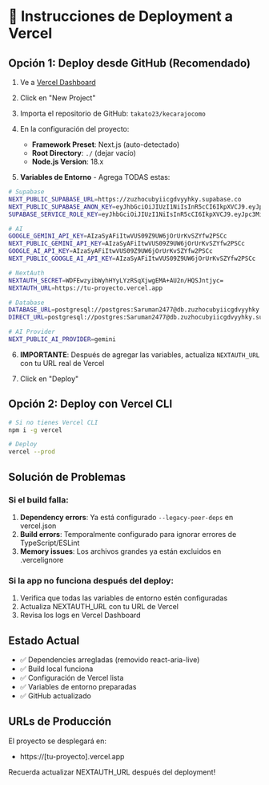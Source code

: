 # 🚀 Instrucciones de Deployment a Vercel

## Opción 1: Deploy desde GitHub (Recomendado)

1. Ve a [Vercel Dashboard](https://vercel.com/dashboard)
2. Click en "New Project" 
3. Importa el repositorio de GitHub: `takato23/kecarajocomo`
4. En la configuración del proyecto:
   - **Framework Preset**: Next.js (auto-detectado)
   - **Root Directory**: `./` (dejar vacío)
   - **Node.js Version**: 18.x
   
5. **Variables de Entorno** - Agrega TODAS estas:

```bash
# Supabase
NEXT_PUBLIC_SUPABASE_URL=https://zuzhocubyiicgdvyyhky.supabase.co
NEXT_PUBLIC_SUPABASE_ANON_KEY=eyJhbGciOiJIUzI1NiIsInR5cCI6IkpXVCJ9.eyJpc3MiOiJzdXBhYmFzZSIsInJlZiI6Inp1emhvY3VieWlpY2dkdnl5aGt5Iiwicm9sZSI6ImFub24iLCJpYXQiOjE3NTI2Mzc3ODEsImV4cCI6MjA2ODIxMzc4MX0.d-6j01y-bdcwegCnIZMUlvEOI-yBcF7XdH2V6C4lz5Y
SUPABASE_SERVICE_ROLE_KEY=eyJhbGciOiJIUzI1NiIsInR5cCI6IkpXVCJ9.eyJpc3MiOiJzdXBhYmFzZSIsInJlZiI6Inp1emhvY3VieWlpY2dkdnl5aGt5Iiwicm9sZSI6InNlcnZpY2Vfcm9sZSIsImlhdCI6MTc1MjYzNzc4MSwiZXhwIjoyMDY4MjEzNzgxfQ.0xc079u7jfazu1Y0ZuTU76WWdJSbBsqYggj9VimAh3w

# AI
GOOGLE_GEMINI_API_KEY=AIzaSyAFiItwVUS09Z9UW6jOrUrKvSZYfw2PSCc
NEXT_PUBLIC_GEMINI_API_KEY=AIzaSyAFiItwVUS09Z9UW6jOrUrKvSZYfw2PSCc
GOOGLE_AI_API_KEY=AIzaSyAFiItwVUS09Z9UW6jOrUrKvSZYfw2PSCc
NEXT_PUBLIC_GOOGLE_AI_API_KEY=AIzaSyAFiItwVUS09Z9UW6jOrUrKvSZYfw2PSCc

# NextAuth
NEXTAUTH_SECRET=WDFEwzyibWyhHYyLYzRSqXjwgEMA+AU2n/HQSJntjyc=
NEXTAUTH_URL=https://tu-proyecto.vercel.app

# Database
DATABASE_URL=postgresql://postgres:Saruman2477@db.zuzhocubyiicgdvyyhky.supabase.co:6543/postgres?pgbouncer=true
DIRECT_URL=postgresql://postgres:Saruman2477@db.zuzhocubyiicgdvyyhky.supabase.co:5432/postgres

# AI Provider
NEXT_PUBLIC_AI_PROVIDER=gemini
```

6. **IMPORTANTE**: Después de agregar las variables, actualiza `NEXTAUTH_URL` con tu URL real de Vercel

7. Click en "Deploy"

## Opción 2: Deploy con Vercel CLI

```bash
# Si no tienes Vercel CLI
npm i -g vercel

# Deploy
vercel --prod
```

## Solución de Problemas

### Si el build falla:

1. **Dependency errors**: Ya está configurado `--legacy-peer-deps` en vercel.json
2. **Build errors**: Temporalmente configurado para ignorar errores de TypeScript/ESLint
3. **Memory issues**: Los archivos grandes ya están excluidos en .vercelignore

### Si la app no funciona después del deploy:

1. Verifica que todas las variables de entorno estén configuradas
2. Actualiza NEXTAUTH_URL con tu URL de Vercel
3. Revisa los logs en Vercel Dashboard

## Estado Actual

- ✅ Dependencies arregladas (removido react-aria-live)
- ✅ Build local funciona
- ✅ Configuración de Vercel lista
- ✅ Variables de entorno preparadas
- ✅ GitHub actualizado

## URLs de Producción

El proyecto se desplegará en:
- https://[tu-proyecto].vercel.app

Recuerda actualizar NEXTAUTH_URL después del deployment!